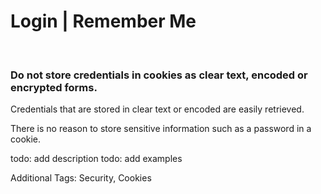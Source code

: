 # Login | Remember Me
<br>


### Do not store credentials in cookies as clear text, encoded or encrypted forms.

Credentials that are stored in clear text or encoded are easily retrieved.

There is no reason to store sensitive information such as a password in a cookie.

todo: add description
todo: add examples

Additional Tags: Security, Cookies
<br>


